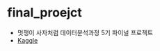# final_proejct
- 멋쟁이 사자처럼 데이터분석과정 5기 파이널 프로젝트
- [Kaggle](https://www.kaggle.com/competitions/likelioneda5thfinalproject)
 
